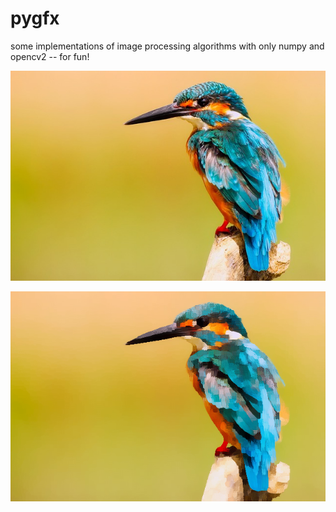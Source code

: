 # pygfx

some implementations of image processing algorithms with only numpy and opencv2 -- for fun!

![birb.jpg](birb.jpg)

![kuwahara_birb.png](kuwahara_birb.png)
